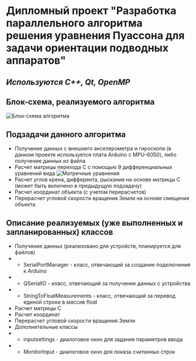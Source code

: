 # Дипломный проект "Разработка параллельного алгоритма решения уравнения Пуассона для задачи ориентации подводных аппаратов"
## _Используются C++, Qt, OpenMP_

## Блок-схема, реализуемого алгоритма
![Блок-схема алгоритма](https://i.ibb.co/HhPmnpJ/2022-02-21-191514.png)
## Подзадачи данного алгоритма
- Получение данных с внешнего акселерометра и гироскопа (в данном проекте используется плата Arduino с MPU-6050), либо получение данных из файла
- Расчет матрицы перехода C с помощью 9 дифференциальных уравнений вида
![Матричные уравнения](https://i.ibb.co/2jzXk2Q/2022-02-21-191514.png)
- Расчет углов крена, дифферента, рыскания на основе матрицы C (может быть включено в предыдущую подзадачу)
- Расчет координат объекта (с учетом перерасчетов)
- Перерасчет угловой скорости вращения Земли на основе смещения объекта

## Описание реализуемых (уже выполненных и запланированных) классов
- Получение данных (реализовано для устройств, планируется для файлов)
- - SerialPortManager - класс, отвечающий за создание подключения к Arduino
- - QSerialIO - класс, отвечающий за получение данных с устройства
- - StringToFloatMeasurements - класс, отвечающий за перевод единой строки в массив float
- Расчет матрицы C
- Расчет координат
- Перерасчет угловой скорости вращения Земли
- Дополнительные классы
- - inputsettings - диалоговое окно для задания параметров ввода
- - MonitorInput - диалоговое окно для показа считанных строк
